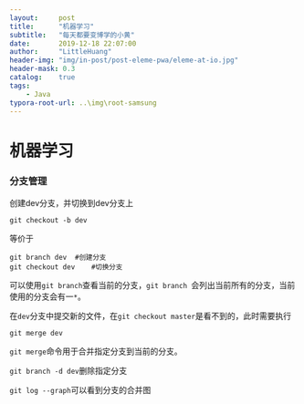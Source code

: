 ```yaml
---
layout:     post
title:      "机器学习"
subtitle:   "每天都要变博学的小黄"
date:       2019-12-18 22:07:00
author:     "LittleHuang"
header-img: "img/in-post/post-eleme-pwa/eleme-at-io.jpg"
header-mask: 0.3
catalog:    true
tags:
    - Java
typora-root-url: ..\img\root-samsung
---
```


# 机器学习

### 分支管理

创建dev分支，并切换到dev分支上

`git checkout -b dev `

等价于

```
git branch dev	#创建分支
git checkout dev	#切换分支
```

可以使用`git branch`查看当前的分支，`git branch `会列出当前所有的分支，当前使用的分支会有一`*`。

在`dev`分支中提交新的文件，在`git checkout master`是看不到的，此时需要执行

`git merge dev`

`git merge`命令用于合并指定分支到当前的分支。

`git branch -d dev`删除指定分支

`git log --graph`可以看到分支的合并图























